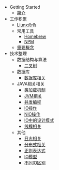 - Getting Started
  - [简介](/)
- 工作积累
  - [Liunx命令](Linux命令.md)
  - 常用工具
    - [Homebrew](常用工具/Homebrew.md)
    - [NPM](常用工具/npm.md)
  - [重要概念](重要概念.md)
- 技术整理
  - 数据结构与算法
    - [二叉树](技术整理/数据结构与算法/二叉树.md)
  - 数据库
    - [数据库相关](技术整理/数据库/数据库相关.md)
  - JAVA相关相关
    - [类加载机制](技术整理/JAVA相关/类加载机制.md)
    - [JVM相关](技术整理/JAVA相关/JVM相关.md)
    - [并发编程](技术整理/JAVA相关/并发编程.md)
    - [IO操作](技术整理/JAVA相关/IO操作.md)
    - [NIO操作](技术整理/JAVA相关/NIO.md)
    - [IO中的设计模式](技术整理/JAVA相关/IO中的设计模式.md)
    - [线程相关](技术整理/JAVA相关/多线程.md)
  - 其他
    - [日志相关](技术整理/其他/日志相关.md)
    - [分布式相关](技术整理/其他/分布式概念.md)
    - [正则表达式](技术整理/其他/正则表达式.md)
    - [IO模型](技术整理/其他/IO模型.md)
    - [不同IO区别](技术整理/其他/不同IO区别.md)
